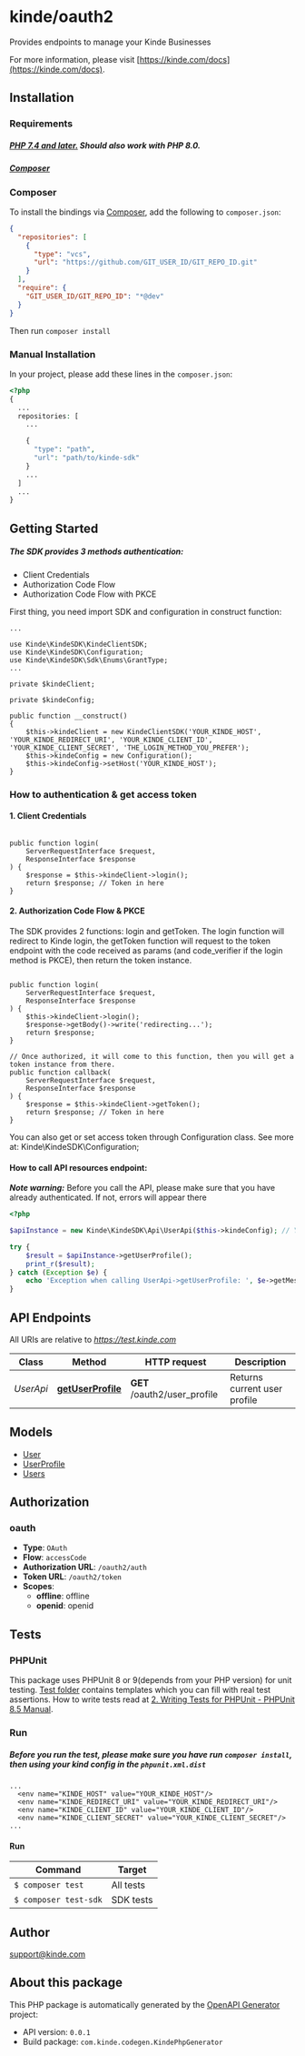 # kinde/oauth2

Provides endpoints to manage your Kinde Businesses

For more information, please visit [https://kinde.com/docs](https://kinde.com/docs).

## Installation

### Requirements

##### [PHP 7.4 and later.](https://www.php.net/manual/en/install.php) Should also work with PHP 8.0.

##### [Composer](https://getcomposer.org/download/)

### Composer

To install the bindings via [Composer](https://getcomposer.org/), add the following to `composer.json`:

```json
{
  "repositories": [
    {
      "type": "vcs",
      "url": "https://github.com/GIT_USER_ID/GIT_REPO_ID.git"
    }
  ],
  "require": {
    "GIT_USER_ID/GIT_REPO_ID": "*@dev"
  }
}
```

Then run `composer install`

### Manual Installation

In your project, please add these lines in the `composer.json`:

```php
<?php
{
  ...
  repositories: [
    ...

    {
      "type": "path",
      "url": "path/to/kinde-sdk"
    }
    ...
  ]
  ...
}
```

## Getting Started



##### The SDK provides 3 methods authentication:
 - Client Credentials
 - Authorization Code Flow
 - Authorization Code Flow with PKCE

First thing, you need import SDK and configuration in construct function:

```
...

use Kinde\KindeSDK\KindeClientSDK;
use Kinde\KindeSDK\Configuration;
use Kinde\KindeSDK\Sdk\Enums\GrantType;
...

private $kindeClient;

private $kindeConfig;

public function __construct()
{
    $this->kindeClient = new KindeClientSDK('YOUR_KINDE_HOST', 'YOUR_KINDE_REDIRECT_URI', 'YOUR_KINDE_CLIENT_ID', 'YOUR_KINDE_CLIENT_SECRET', 'THE_LOGIN_METHOD_YOU_PREFER');
    $this->kindeConfig = new Configuration();
    $this->kindeConfig->setHost('YOUR_KINDE_HOST');
}

```

### How to authentication & get access token

#### 1. Client Credentials

```

public function login(
    ServerRequestInterface $request,
    ResponseInterface $response
) {
    $response = $this->kindeClient->login();
    return $response; // Token in here
}

```

#### 2. Authorization Code Flow & PKCE

The SDK provides 2 functions: login and getToken. The login function will redirect to Kinde login, the getToken function will request to the token endpoint with the code received as params (and code_verifier if the login method is PKCE), then return the token instance.

```

public function login(
    ServerRequestInterface $request,
    ResponseInterface $response
) {
    $this->kindeClient->login();
    $response->getBody()->write('redirecting...');
    return $response;
}

// Once authorized, it will come to this function, then you will get a token instance from there.
public function callback(
    ServerRequestInterface $request,
    ResponseInterface $response
) {
    $response = $this->kindeClient->getToken();
    return $response; // Token in here
}

```

You can also get or set access token through Configuration class. See more at: Kinde\KindeSDK\Configuration;


#### How to call API resources endpoint:

***Note warning:*** Before you call the API, please make sure that you have already authenticated. If not, errors will appear there

```php
<?php

$apiInstance = new Kinde\KindeSDK\Api\UserApi($this->kindeConfig); // You have already defined `$this->kindeConfig` in the construction function

try {
    $result = $apiInstance->getUserProfile();
    print_r($result);
} catch (Exception $e) {
    echo 'Exception when calling UserApi->getUserProfile: ', $e->getMessage(), PHP_EOL;
}

```

## API Endpoints

All URIs are relative to *https://test.kinde.com*

Class | Method | HTTP request | Description
------------ | ------------- | ------------- | -------------
*UserApi* | [**getUserProfile**](docs/Api/UserApi.md#getuserprofile) | **GET** /oauth2/user_profile | Returns current user profile

## Models

- [User](docs/Model/User.md)
- [UserProfile](docs/Model/UserProfile.md)
- [Users](docs/Model/Users.md)

## Authorization

### oauth
- **Type**: `OAuth`
- **Flow**: `accessCode`
- **Authorization URL**: `/oauth2/auth`
- **Token URL**: `/oauth2/token`
- **Scopes**: 
    - **offline**: offline
    - **openid**: openid

## Tests

### PHPUnit

This package uses PHPUnit 8 or 9(depends from your PHP version) for unit testing.
[Test folder](tests) contains templates which you can fill with real test assertions.
How to write tests read at [2. Writing Tests for PHPUnit - PHPUnit 8.5 Manual](https://phpunit.readthedocs.io/en/8.5/writing-tests-for-phpunit.html).


### Run

##### Before you run the test, please make sure you have run `composer install`, then using your kind config in the `phpunit.xml.dist`

```
...
  <env name="KINDE_HOST" value="YOUR_KINDE_HOST"/>
  <env name="KINDE_REDIRECT_URI" value="YOUR_KINDE_REDIRECT_URI"/>
  <env name="KINDE_CLIENT_ID" value="YOUR_KINDE_CLIENT_ID"/>
  <env name="KINDE_CLIENT_SECRET" value="YOUR_KINDE_CLIENT_SECRET"/>
...
```

#### Run

Command | Target
---- | ----
`$ composer test` | All tests
`$ composer test-sdk` | SDK tests

## Author

support@kinde.com

## About this package

This PHP package is automatically generated by the [OpenAPI Generator](https://openapi-generator.tech) project:

- API version: `0.0.1`
- Build package: `com.kinde.codegen.KindePhpGenerator`
